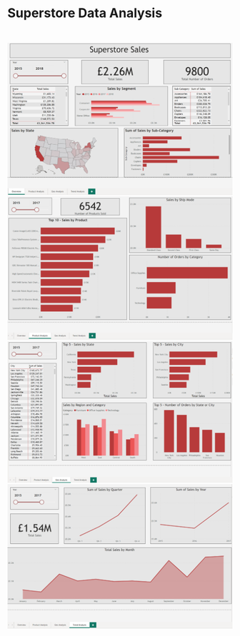 # Superstore Data Analysis
<br/>

![image 1](Superstore_screenshot1.png)<br/>
![image 2](Superstore_screenshot2.png)<br/>
![image 3](Superstore_screenshot3.png)<br/>
![image 4](Superstore_screenshot4.png)<br/>